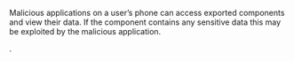 Malicious applications on a user’s phone can access exported components and view their data. If the component contains any sensitive data this may be exploited by the malicious application.

.
